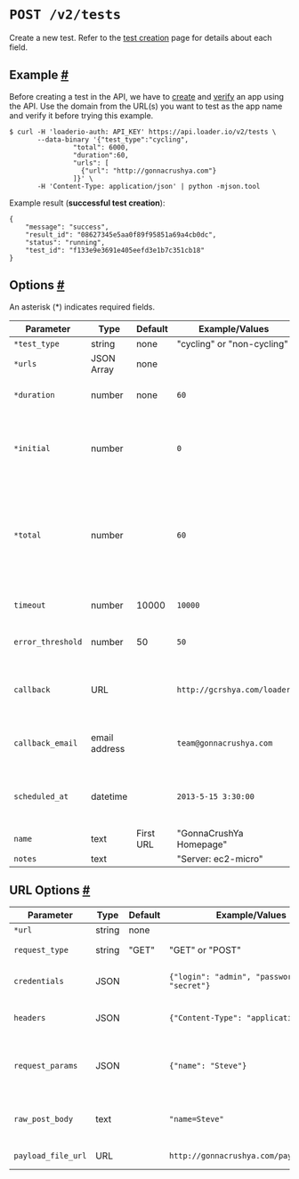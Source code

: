 # `POST /v2/tests`

Create a new test. Refer to the [test creation](/tests/creating.html#from-scratc) page for details about each field.

## Example <a href="#example" id="example" class="mark">#</a>

Before creating a test in the API, we have to [create][app-create] and [verify][app-verify] an app using the API. Use the domain from the URL(s) you want to test as the app name and verify it before trying this example.

    $ curl -H 'loaderio-auth: API_KEY' https://api.loader.io/v2/tests \
           --data-binary '{"test_type":"cycling",
                    "total": 6000,
                    "duration":60,
                    "urls": [
                      {"url": "http://gonnacrushya.com"}
                    ]}' \
           -H 'Content-Type: application/json' | python -mjson.tool

Example result  (**successful test creation**):

    {
        "message": "success",
        "result_id": "08627345e5aa0f89f95851a69a4cb0dc",
        "status": "running",
        "test_id": "f133e9e3691e405eefd3e1b7c351cb18"
    }

## Options <a href="#test-options" id="test-options" class="mark">#</a>

An asterisk (*) indicates required fields.

<table class="table">
  <thead>
    <tr>
      <th>Parameter</th>
      <th>Type</th>
      <th>Default</th>
      <th>Example/Values</th>
      <th>Description</th>
    </tr>
  </thead>
  <tbody>
    <tr class="required">
      <td><code>*test_type</code></td>
      <td>string</td>
      <td>none</td>
      <td>"cycling" or "non-cycling"</td>
      <td>Test type</td>
    </tr>
    <tr class="required">
      <td><code>*urls</code></td>
      <td>JSON Array</td>
      <td>none</td>
      <td><code></code></td>
      <td>URLs to test</td>
    </tr>
    <tr class="required">
      <td><code>*duration</code></td>
      <td>number</td>
      <td>none</td>
      <td><code>60</code></td>
      <td>Duration of test, in seconds</td>
    </tr>
    <tr class="required">
      <td><code>*initial</code></td>
      <td>number</td>
      <td></td>
      <td><code>0</code></td>
      <td>Number of connections to start with (ignored for non-cycling tests)</td>
    </tr>
    <tr class="required">
      <td><code>*total</code></td>
      <td>number</td>
      <td></td>
      <td><code>60</code></td>
      <td>Number of connections to end with, or total number of connections for non-cycling tests</td>
    </tr>
    <tr>
      <td><code>timeout</code></td>
      <td>number</td>
      <td>10000</td>
      <td><code>10000</code></td>
      <td>Timeout value, in milliseconds</td>
    </tr>
    <tr>
      <td><code>error_threshold</code></td>
      <td>number</td>
      <td>50</td>
      <td><code>50</code></td>
      <td>Error percentage threshold</td>
    </tr>
    <tr>
      <td><code>callback</code></td>
      <td>URL</td>
      <td></td>
      <td><code>http://gcrshya.com/loader</code></td>
      <td>A URL to POST results to when the test finishes</td>
    </tr>
    <tr>
      <td><code>callback_email</code></td>
      <td>email address</td>
      <td></td>
      <td><code>team@gonnacrushya.com</code></td>
      <td>Email address to send results to</td>
    </tr>
    <tr>
      <td><code>scheduled_at</code></td>
      <td>datetime</td>
      <td></td>
      <td><code>2013-5-15 3:30:00</code></td>
      <td>Schedule the test to run sometime in the future</td>
    </tr>
    <tr>
      <td><code>name</code></td>
      <td>text</td>
      <td>First URL</td>
      <td>"GonnaCrushYa Homepage"</td>
      <td></td>
    </tr>
    <tr>
      <td><code>notes</code></td>
      <td>text</td>
      <td></td>
      <td>"Server: ec2-micro"</td>
      <td></td>
    </tr>
  </tbody>
</table>

## URL Options <a href="#url-options" id="url-options" class="mark">#</a>

<table class="table">
  <thead>
    <tr>
      <th>Parameter</th>
      <th>Type</th>
      <th>Default</th>
      <th>Example/Values</th>
      <th>Description</th>
    </tr>
  </thead>
  <tbody>
    <tr class="required">
      <td><code>*url</code></td>
      <td>string</td>
      <td>none</td>
      <td><code></code></td>
      <td>URL to test</td>
    </tr>
    <tr>
      <td><code>request_type</code></td>
      <td>string</td>
      <td>"GET"</td>
      <td>"GET" or "POST"</td>
      <td>Type of request</td>
    </tr>
    <tr>
      <td><code>credentials</code></td>
      <td>JSON</td>
      <td></td>
      <td><code>{"login": "admin", "password": "secret"}</code></td>
      <td>HTTP Basic Auth credentials</td>
    </tr>
    <tr>
      <td><code>headers</code></td>
      <td>JSON</td>
      <td></td>
      <td><code>{"Content-Type": "application/json"}</code></td>
      <td>Headers to send to this URL</td>
    </tr>
    <tr>
      <td><code>request_params</code></td>
      <td>JSON</td>
      <td></td>
      <td><code>{"name": "Steve"}</code></td>
      <td>Data to send in query string or POST body</td>
    </tr>
    <tr>
      <td><code>raw_post_body</code></td>
      <td>text</td>
      <td></td>
      <td><code>"name=Steve"</code></td>
      <td>Raw data to use as POST body in request</td>
    </tr>
    <tr>
      <td><code>payload_file_url</code></td>
      <td>URL</td>
      <td></td>
      <td><code>http://gonnacrushya.com/payload.json</code></td>
      <td>URL of a payload file</td>
    </tr>
  </tbody>
</table>

[app-create]: /api/v2/post/apps.html
[app-verify]: /api/v2/post/apps/:app_id/verify.html
